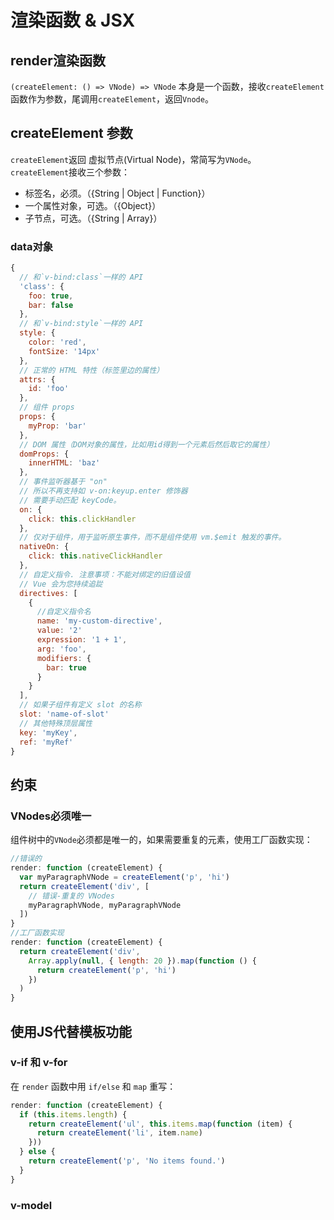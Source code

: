 # 渲染函数 & JSX

## render渲染函数
`(createElement: () => VNode) => VNode`
本身是一个函数，接收`createElement`函数作为参数，尾调用`createElement`，返回`Vnode`。

## createElement 参数
`createElement`返回 虚拟节点(Virtual Node)，常简写为`VNode`。  
`createElement`接收三个参数：
- 标签名，必须。（{String | Object | Function}）
- 一个属性对象，可选。（{Object}）
- 子节点，可选。（{String | Array}）

### data对象
```js
{
  // 和`v-bind:class`一样的 API
  'class': {
    foo: true,
    bar: false
  },
  // 和`v-bind:style`一样的 API
  style: {
    color: 'red',
    fontSize: '14px'
  },
  // 正常的 HTML 特性（标签里边的属性）
  attrs: {
    id: 'foo'
  },
  // 组件 props
  props: {
    myProp: 'bar'
  },
  // DOM 属性（DOM对象的属性，比如用id得到一个元素后然后取它的属性）
  domProps: {
    innerHTML: 'baz'
  },
  // 事件监听器基于 "on"
  // 所以不再支持如 v-on:keyup.enter 修饰器
  // 需要手动匹配 keyCode。
  on: {
    click: this.clickHandler
  },
  // 仅对于组件，用于监听原生事件，而不是组件使用 vm.$emit 触发的事件。
  nativeOn: {
    click: this.nativeClickHandler
  },
  // 自定义指令. 注意事项：不能对绑定的旧值设值
  // Vue 会为您持续追踨
  directives: [
    {
      //自定义指令名
      name: 'my-custom-directive',
      value: '2'
      expression: '1 + 1',
      arg: 'foo',
      modifiers: {
        bar: true
      }
    }
  ],
  // 如果子组件有定义 slot 的名称
  slot: 'name-of-slot'
  // 其他特殊顶层属性
  key: 'myKey',
  ref: 'myRef'
}
```

## 约束
### VNodes必须唯一
组件树中的`VNode`必须都是唯一的，如果需要重复的元素，使用工厂函数实现：
```js
//错误的
render: function (createElement) {
  var myParagraphVNode = createElement('p', 'hi')
  return createElement('div', [
    // 错误-重复的 VNodes
    myParagraphVNode, myParagraphVNode
  ])
}
//工厂函数实现
render: function (createElement) {
  return createElement('div',
    Array.apply(null, { length: 20 }).map(function () {
      return createElement('p', 'hi')
    })
  )
}
```

## 使用JS代替模板功能
### v-if 和 v-for
在 `render` 函数中用 `if/else` 和 `map` 重写：
```js
render: function (createElement) {
  if (this.items.length) {
    return createElement('ul', this.items.map(function (item) {
      return createElement('li', item.name)
    }))
  } else {
    return createElement('p', 'No items found.')
  }
}
```

 ### v-model
